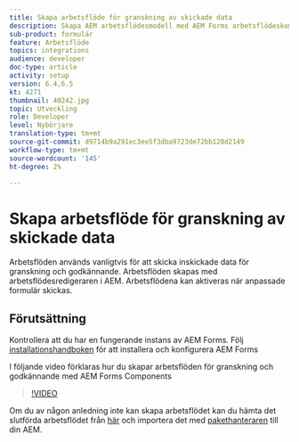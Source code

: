 ```yaml
---
title: Skapa arbetsflöde för granskning av skickade data
description: Skapa AEM arbetsflödesmodell med AEM Forms arbetsflödeskomponenter för att granska skickade data.
sub-product: formulär
feature: Arbetsflöde
topics: integrations
audience: developer
doc-type: article
activity: setup
version: 6.4,6.5
kt: 4271
thumbnail: 40242.jpg
topic: Utveckling
role: Developer
level: Nybörjare
translation-type: tm+mt
source-git-commit: d9714b9a291ec3ee5f3dba9723de72bb120d2149
workflow-type: tm+mt
source-wordcount: '145'
ht-degree: 2%

---
```



# Skapa arbetsflöde för granskning av skickade data

Arbetsflöden används vanligtvis för att skicka inskickade data för granskning och godkännande. Arbetsflöden skapas med arbetsflödesredigeraren i AEM. Arbetsflödena kan aktiveras när anpassade formulär skickas.

## Förutsättning

Kontrollera att du har en fungerande instans av AEM Forms. Följ [installationshandboken](https://docs.adobe.com/content/help/en/experience-manager-65/forms/install-aem-forms/osgi-installation/installing-configuring-aem-forms-osgi.html) för att installera och konfigurera AEM Forms

I följande video förklaras hur du skapar arbetsflöden för granskning och godkännande med AEM Forms Components
>[!VIDEO](https://video.tv.adobe.com/v/40242/?quality=9&learn=on)


Om du av någon anledning inte kan skapa arbetsflödet kan du hämta det slutförda arbetsflödet från [här](assets/review-submitted-data-workflow.zip) och importera det med [pakethanteraren](http://localhost:4502/crx/packmgr/index.jsp) till din AEM.



